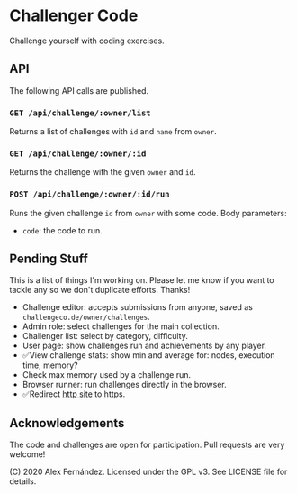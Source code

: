 # Challenger Code

Challenge yourself with coding exercises.

## API

The following API calls are published.

### `GET /api/challenge/:owner/list`

Returns a list of challenges with `id` and `name` from `owner`.

### `GET /api/challenge/:owner/:id`

Returns the challenge with the given `owner` and `id`.

### `POST /api/challenge/:owner/:id/run`

Runs the given challenge `id` from `owner` with some code.
Body parameters:

* `code`: the code to run.

## Pending Stuff

This is a list of things I'm working on.
Please let me know if you want to tackle any
so we don't duplicate efforts.
Thanks!

* Challenge editor:
accepts submissions from anyone,
saved as `challengeco.de/owner/challenges`.
* Admin role:
select challenges for the main collection.
* Challenger list:
select by category, difficulty.
* User page:
show challenges run and achievements by any player.
* ✅View challenge stats:
show min and average for: nodes, execution time, memory?
* Check max memory used by a challenge run.
* Browser runner:
run challenges directly in the browser.
* ✅Redirect [http site](http://challengerco.de/) to https.

## Acknowledgements

The code and challenges are open for participation.
Pull requests are very welcome!

(C) 2020 Alex Fernández.
Licensed under the GPL v3.
See LICENSE file for details.


